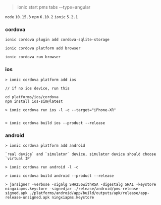 > ionic start pms tabs --type=angular


`node` `10.15.3`
`npm` `6.10.2`
`ionic` `5.2.1`


### cordova

```
ionic cordova plugin add cordova-sqlite-storage
```
```
ionic cordova platform add browser

ionic cordova run browser
```

### ios

```
> ionic cordova platform add ios

// if no ios device, run this

cd platforms/ios/cordova
npm install ios-sim@latest

> ionic cordova run ios -l -c --target="iPhone-XR"


> ionic cordova build ios --product --release

```

### android

```
> ionic cordova platform add android

`real device` and `simulator` device, simulator device should choose `virtual IP`

> ionic cordova run android -l -c

> ionic cordova build android --product --release

> jarsigner -verbose -sigalg SHA256withRSA -digestalg SHA1 -keystore ningxiapms.keystore -signedjar ./release/android/pms-release-signed.apk ./platforms/android/app/build/outputs/apk/release/app-release-unsigned.apk ningxiapms.keystore
```

